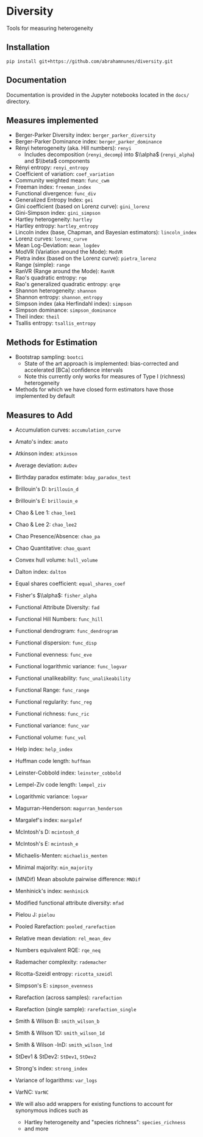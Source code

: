 
# Diversity
Tools for measuring heterogeneity

## Installation

```
pip install git+https://github.com/abrahamnunes/diversity.git
```

## Documentation

Documentation is provided in the Jupyter notebooks located in the `docs/` directory.

## Measures implemented

- Berger-Parker Diversity index: `berger_parker_diversity`
- Berger-Parker Dominance index: `berger_parker_dominance`
- Rényi heterogeneity (aka. Hill numbers): `renyi`
    - Includes decomposition (`renyi_decomp`) into $\\alpha$ (`renyi_alpha`) and $\\beta$ components
- Rényi entropy: `renyi_entropy`
- Coefficient of variation: `coef_variation`
- Community weighted mean: `func_cwm`
- Freeman index: `freeman_index`
- Functional divergence: `func_div`
- Generalized Entropy Index: `gei`
- Gini coefficient (based on Lorenz curve): `gini_lorenz`
- Gini-Simpson index: `gini_simpson`
- Hartley heterogeneity: `hartley`
- Hartley entropy: `hartley_entropy`
- Lincoln index (base, Chapman, and Bayesian estimators): `lincoln_index`
- Lorenz curves: `lorenz_curve`
- Mean Log-Deviation: `mean_logdev`
- ModVR (Variation around the Mode): `ModVR`
- Pietra index (based on the Lorenz curve): `pietra_lorenz`
- Range (simple): `range`
- RanVR (Range around the Mode): `RanVR`
- Rao's quadratic entropy: `rqe`
- Rao's generalized quadratic entropy: `qrqe`
- Shannon heterogeneity: `shannon`
- Shannon entropy: `shannon_entropy`
- Simpson index (aka Herfindahl index): `simpson`
- Simpson dominance: `simpson_dominance`
- Theil index: `theil`
- Tsallis entropy: `tsallis_entropy`

## Methods for Estimation

- Bootstrap sampling: `bootci`
    - State of the art approach is implemented: bias-corrected and accelerated [BCa] confidence intervals
    - Note this currently only works for measures of Type I (richness) heterogeneity
- Methods for which we have closed form estimators have those implemented by default

## Measures to Add

- Accumulation curves: `accumulation_curve`
- Amato's index: `amato`
- Atkinson index: `atkinson`
- Average deviation: `AvDev`
- Birthday paradox estimate: `bday_paradox_test`
- Brillouin's D: `brillouin_d`
- Brillouin's E: `brillouin_e`
- Chao & Lee 1: `chao_lee1`
- Chao & Lee 2: `chao_lee2`
- Chao Presence/Absence: `chao_pa`
- Chao Quantitative: `chao_quant`
- Convex hull volume: `hull_volume`
- Dalton index: `dalton`
- Equal shares coefficient: `equal_shares_coef`
- Fisher's $\\alpha$: `fisher_alpha`
- Functional Attribute Diversity: `fad`
- Functional Hill Numbers: `func_hill`
- Functional dendrogram: `func_dendrogram`
- Functional dispersion: `func_disp`
- Functional evenness: `func_eve`
- Functional logarithmic variance: `func_logvar`
- Functional unalikeability: `func_unalikeability`
- Functional Range: `func_range`
- Functional regularity: `func_reg`
- Functional richness: `func_ric`
- Functional variance: `func_var`
- Functional volume: `func_vol`
- Help index: `help_index`
- Huffman code length: `huffman`
- Leinster-Cobbold index: `leinster_cobbold`
- Lempel-Ziv code length: `lempel_ziv`
- Logarithmic variance: `logvar`
- Magurran-Henderson: `magurran_henderson`
- Margalef's index: `margalef`
- McIntosh's D: `mcintosh_d`
- McIntosh's E: `mcintosh_e`
- Michaelis-Menten: `michaelis_menten`
- Minimal majority: `min_majority`
- (MNDif) Mean absolute pairwise difference: `MNDif`
- Menhinick's index: `menhinick`
- Modified functional attribute diversity: `mfad`
- Pielou J: `pielou`
- Pooled Rarefaction: `pooled_rarefaction`
- Relative mean deviation: `rel_mean_dev`
- Numbers equivalent RQE: `rqe_neq`
- Rademacher complexity: `rademacher`
- Ricotta-Szeidl entropy: `ricotta_szeidl`
- Simpson's E: `simpson_evenness`
- Rarefaction (across samples): `rarefaction`
- Rarefaction (single sample): `rarefaction_single`
- Smith & Wilson B: `smith_wilson_b`
- Smith & Wilson 1D: `smith_wilson_1d`
- Smith & Wilson -lnD: `smith_wilson_lnd`
- StDev1 & StDev2: `StDev1`, `StDev2`
- Strong's index: `strong_index`
- Variance of logarithms: `var_logs`
- VarNC: `VarNC`

- We will also add wrappers for existing functions to account for synonymous indices such as
    - Hartley heterogeneity and "species richness": `species_richness`
    - and more
